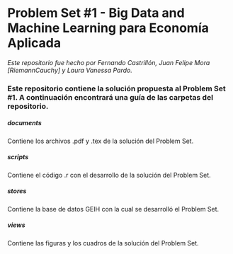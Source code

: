 # Problem Set #1 - Big Data and Machine Learning para Economía Aplicada
_Este repositorio fue hecho por Fernando Castrillón, Juan Felipe Mora [RiemannCauchy] y Laura Vanessa Pardo._

### Este repositorio contiene la solución propuesta al Problem Set #1. A continuación encontrará una guía de las carpetas del repositorio.

##### documents
Contiene los archivos .pdf y .tex de la solución del Problem Set.

##### scripts
Contiene el código .r con el desarrollo de la solución del Problem Set.

##### stores
Contiene la base de datos GEIH con la cual se desarrolló el Problem Set.

##### views
Contiene las figuras y los cuadros de la solución del Problem Set.
